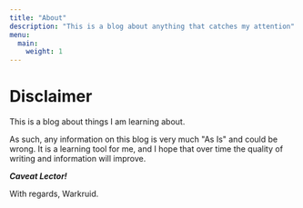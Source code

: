 ```yaml
---
title: "About"
description: "This is a blog about anything that catches my attention"
menu:
  main:
    weight: 1
---
```


# Disclaimer

This is a blog about things I am learning about. 

As such, any information on this blog is very much "As Is" and could be wrong.
It is a learning tool for me, and I hope that over time the quality of writing
and information will improve. 


***Caveat Lector!***

With regards,
Warkruid.

